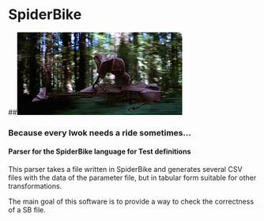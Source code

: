 # SpiderBike 
##![Speeder Bike](/images/speederbike.png)
### Because every Iwok needs a ride sometimes...
#### Parser for the SpiderBike language for Test definitions


This parser takes a file written in SpiderBike and generates several CSV files with the data of the parameter file, but in tabular form suitable for other transformations.

The main goal of this software is to provide a way to check the correctness of a SB file.
